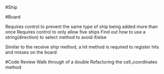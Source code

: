 #Ship

#Board

Requires control to prevent the same type of ship being added more than once
Requires control to only allow five ships
Find out how to use a string(direction) to select method to avoid if/else

Similar to the receive ship method, a hit method is required to register hits and misses on the board

#Code Review
Walk through of a double
Refactoring the cell_coordinates method
